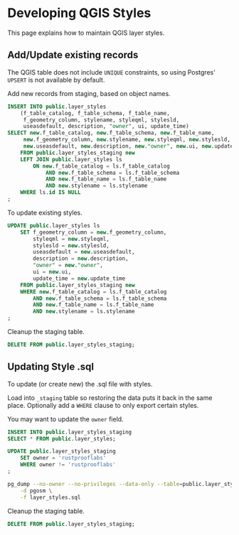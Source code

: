 # Developing QGIS Styles

This page explains how to maintain QGIS layer styles.

## Add/Update existing records

The QGIS table does not include `UNIQUE` constraints, so using Postgres' `UPSERT` is
not available by default.

Add new records from staging, based on object names.

```sql
INSERT INTO public.layer_styles
    (f_table_catalog, f_table_schema, f_table_name,
     f_geometry_column, stylename, styleqml, stylesld,
     useasdefault, description, "owner", ui, update_time)
SELECT new.f_table_catalog, new.f_table_schema, new.f_table_name,
     new.f_geometry_column, new.stylename, new.styleqml, new.stylesld,
     new.useasdefault, new.description, new."owner", new.ui, new.update_time
    FROM public.layer_styles_staging new
    LEFT JOIN public.layer_styles ls
        ON new.f_table_catalog = ls.f_table_catalog 
            AND new.f_table_schema = ls.f_table_schema
            AND new.f_table_name = ls.f_table_name
            AND new.stylename = ls.stylename
    WHERE ls.id IS NULL
;
```

To update existing styles.

```sql
UPDATE public.layer_styles ls
    SET f_geometry_column = new.f_geometry_column,
        styleqml = new.styleqml,
        stylesld = new.stylesld,
        useasdefault = new.useasdefault,
        description = new.description,
        "owner" = new."owner",
        ui = new.ui,
        update_time = new.update_time
    FROM public.layer_styles_staging new
    WHERE new.f_table_catalog = ls.f_table_catalog 
        AND new.f_table_schema = ls.f_table_schema
        AND new.f_table_name = ls.f_table_name
        AND new.stylename = ls.stylename
;
```


Cleanup the staging table.

```sql
DELETE FROM public.layer_styles_staging;
```


## Updating Style .sql

To update (or create new) the .sql file with styles.

Load into `_staging` table so restoring the data puts it back in the same place.
Optionally add a `WHERE` clause to only export certain styles.

You may want to update the `owner` field.

```sql
INSERT INTO public.layer_styles_staging
SELECT * FROM public.layer_styles;

UPDATE public.layer_styles_staging
    SET owner = 'rustprooflabs'
    WHERE owner != 'rustprooflabs'
;
```


```bash
pg_dump --no-owner --no-privileges --data-only --table=public.layer_styles_staging \
    -d pgosm \
    -f layer_styles.sql
```

Cleanup the staging table.

```sql
DELETE FROM public.layer_styles_staging;
```
